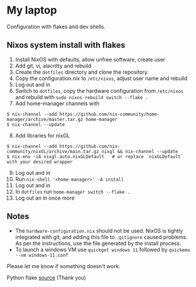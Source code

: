 # My laptop

Configuration with flakes and dev shells.

## Nixos system install with flakes

1. Install NixOS with defaults, allow unfree software, create user
2. Add git, vi, alacritty and rebuild
3. Create the `dotfiles` directory and clone the repository.
4. Copy the configuration.nix to `/etc/nixos`, adjust user name and rebuild
5. Log out and in
6. Switch to `dotfiles`, copy the hardware configuration from `/etc/nixos` and rebuild with `sudo nixos-rebuild switch --flake .`
7. Add home-manager channels with 
```
$ nix-channel --add https://github.com/nix-community/home-manager/archive/master.tar.gz home-manager
$ nix-channel --update
```
8. Add libraries for nixGL
```
$ nix-channel --add https://github.com/nix-community/nixGL/archive/main.tar.gz nixgl && nix-channel --update
$ nix-env -iA nixgl.auto.nixGLDefault   # or replace `nixGLDefault` with your desired wrapper
```
9. Log out and in
10. Run `nix-shell '<home-manager>' -A install`
11. Log out and in
12. In `dotfiles` run `home-manager switch --flake .`
13. Log out an in once more


## Notes

- The `hardware-configuration.nix` should not be used. NixOS is tightly
integrated with git, and adding this file to `.gitignore` caused problems. As
per the instructions, use the file generated by the install process.
- To launch a windows VM use `quickget windows 11` followed by `quickemu --vm windows-11.conf`

Please let me know if something doesn't work.

Python flake
[source](https://dev.to/deciduously/workspace-management-with-nix-flakes-jupyter-notebook-example-2kke) (Thank you) 
